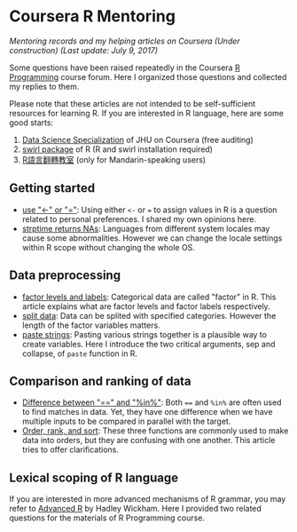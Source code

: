 # Coursera R Mentoring
_Mentoring records and my helping articles on Coursera (Under construction) (Last update: July 9, 2017)_

Some questions have been raised repeatedly in the Coursera [R Programming](https://www.coursera.org/learn/r-programming) course forum. Here I organized those questions and collected my replies to them.

Please note that these articles are not intended to be self-sufficient resources for learning R. If you are interested in R language, here are some good starts:

1. [Data Science Specialization](https://www.coursera.org/specializations/jhu-data-science) of JHU on Coursera (free auditing)
2. [swirl package](http://swirlstats.com) of R (R and swirl installation required)
3. [R語言翻轉教室](http://datascienceandr.org) (only for Mandarin-speaking users)

## Getting started
* [use "<-" or "="](use=or<-.md): Using either `<-` or `=` to assign values in R is a question related to personal preferences. I shared my own opinions here.
* [strptime returns NAs](strptime-returns-NA.md): Languages from different system locales may cause some abnormalities. However we can change the locale settings within R scope without changing the whole OS.

## Data preprocessing
* [factor levels and labels](factor-levels-and-labels.md): Categorical data are called "factor" in R. This article explains what are factor levels and factor labels respectively.
* [split data](split-data.md): Data can be splited with specified categories. However the length of the factor variables matters.
* [paste strings](paste-arguments.md): Pasting various strings together is a plausible way to create variables. Here I introduce the two critical arguments, sep and collapse, of `paste` function in R.

## Comparison and ranking of data
* [Difference between "==" and "%in%"](compare%20%3D%3D%20with%20%25in%25.md): Both `==` and `%in%` are often used to find matches in data. Yet, they have one difference when we have multiple inputs to be compared in parallel with the target.
* [Order, rank, and sort](order-rank-sort.md): These three functions are commonly used to make data into orders, but they are confusing with one another. This article tries to offer clarifications.

## Lexical scoping of R language
If you are interested in more advanced mechanisms of R grammar, you may refer to [Advanced R](http://adv-r.had.co.nz) by Hadley Wickham. Here I provided two related questions for the materials of R Programming course.
